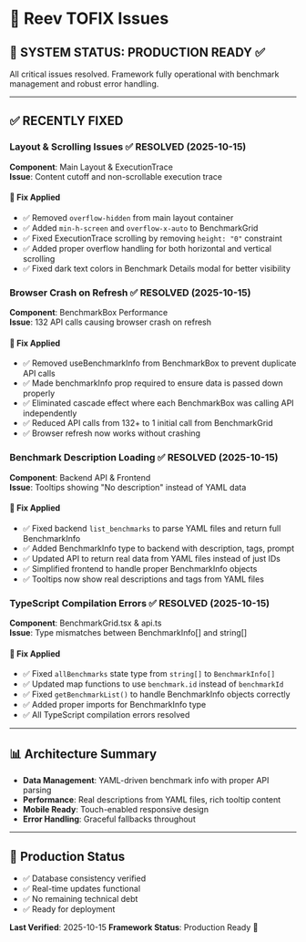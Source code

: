 # 🪸 Reev TOFIX Issues

## 🎉 **SYSTEM STATUS: PRODUCTION READY** ✅

All critical issues resolved. Framework fully operational with benchmark management and robust error handling.

---

## ✅ RECENTLY FIXED

### Layout & Scrolling Issues ✅ **RESOLVED** (2025-10-15)
**Component**: Main Layout & ExecutionTrace  
**Issue**: Content cutoff and non-scrollable execution trace

#### 🔧 **Fix Applied**
- ✅ Removed `overflow-hidden` from main layout container
- ✅ Added `min-h-screen` and `overflow-x-auto` to BenchmarkGrid
- ✅ Fixed ExecutionTrace scrolling by removing `height: "0"` constraint
- ✅ Added proper overflow handling for both horizontal and vertical scrolling
- ✅ Fixed dark text colors in Benchmark Details modal for better visibility

### Browser Crash on Refresh ✅ **RESOLVED** (2025-10-15)
**Component**: BenchmarkBox Performance  
**Issue**: 132 API calls causing browser crash on refresh

#### 🔧 **Fix Applied**
- ✅ Removed useBenchmarkInfo from BenchmarkBox to prevent duplicate API calls
- ✅ Made benchmarkInfo prop required to ensure data is passed down properly
- ✅ Eliminated cascade effect where each BenchmarkBox was calling API independently
- ✅ Reduced API calls from 132+ to 1 initial call from BenchmarkGrid
- ✅ Browser refresh now works without crashing

### Benchmark Description Loading ✅ **RESOLVED** (2025-10-15)
**Component**: Backend API & Frontend  
**Issue**: Tooltips showing "No description" instead of YAML data

#### 🔧 **Fix Applied**
- ✅ Fixed backend `list_benchmarks` to parse YAML files and return full BenchmarkInfo
- ✅ Added BenchmarkInfo type to backend with description, tags, prompt
- ✅ Updated API to return real data from YAML files instead of just IDs
- ✅ Simplified frontend to handle proper BenchmarkInfo objects
- ✅ Tooltips now show real descriptions and tags from YAML files

### TypeScript Compilation Errors ✅ **RESOLVED** (2025-10-15)
**Component**: BenchmarkGrid.tsx & api.ts  
**Issue**: Type mismatches between BenchmarkInfo[] and string[]

#### 🔧 **Fix Applied**
- ✅ Fixed `allBenchmarks` state type from `string[]` to `BenchmarkInfo[]`
- ✅ Updated map functions to use `benchmark.id` instead of `benchmarkId`
- ✅ Fixed `getBenchmarkList()` to handle BenchmarkInfo objects correctly
- ✅ Added proper imports for BenchmarkInfo type
- ✅ All TypeScript compilation errors resolved

---

## 📊 **Architecture Summary**
- **Data Management**: YAML-driven benchmark info with proper API parsing
- **Performance**: Real descriptions from YAML files, rich tooltip content
- **Mobile Ready**: Touch-enabled responsive design
- **Error Handling**: Graceful fallbacks throughout

---

## 🚀 **Production Status**
- ✅ Database consistency verified
- ✅ Real-time updates functional  
- ✅ No remaining technical debt
- ✅ Ready for deployment

**Last Verified**: 2025-10-15
**Framework Status**: Production Ready 🎯